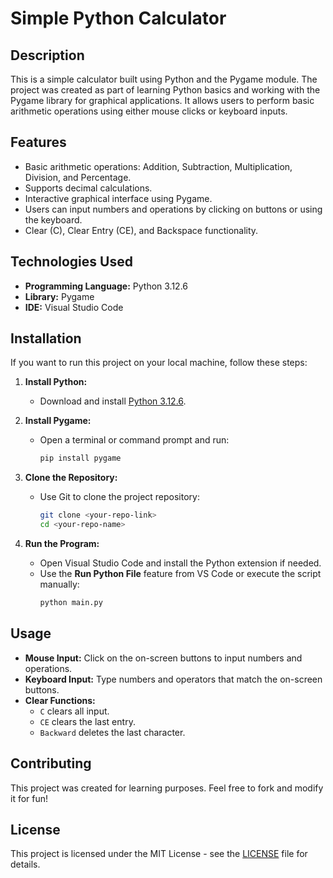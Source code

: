 # Simple Python Calculator

## Description
This is a simple calculator built using Python and the Pygame module. The project was created as part of learning Python basics and working with the Pygame library for graphical applications. It allows users to perform basic arithmetic operations using either mouse clicks or keyboard inputs.

## Features
- Basic arithmetic operations: Addition, Subtraction, Multiplication, Division, and Percentage.
- Supports decimal calculations.
- Interactive graphical interface using Pygame.
- Users can input numbers and operations by clicking on buttons or using the keyboard.
- Clear (C), Clear Entry (CE), and Backspace functionality.

## Technologies Used
- **Programming Language:** Python 3.12.6
- **Library:** Pygame
- **IDE:** Visual Studio Code

## Installation
If you want to run this project on your local machine, follow these steps:

1. **Install Python:**
   - Download and install [Python 3.12.6](https://www.python.org/downloads/).
   
2. **Install Pygame:**
   - Open a terminal or command prompt and run:
     ```bash
     pip install pygame
     ```

3. **Clone the Repository:**
   - Use Git to clone the project repository:
     ```bash
     git clone <your-repo-link>
     cd <your-repo-name>
     ```

4. **Run the Program:**
   - Open Visual Studio Code and install the Python extension if needed.
   - Use the **Run Python File** feature from VS Code or execute the script manually:
     ```bash
     python main.py
     ```

## Usage
- **Mouse Input:** Click on the on-screen buttons to input numbers and operations.
- **Keyboard Input:** Type numbers and operators that match the on-screen buttons.
- **Clear Functions:**
  - `C` clears all input.
  - `CE` clears the last entry.
  - `Backward` deletes the last character.

## Contributing  
This project was created for learning purposes. Feel free to fork and modify it for fun!

## License  
This project is licensed under the MIT License - see the [LICENSE](LICENSE) file for details.
